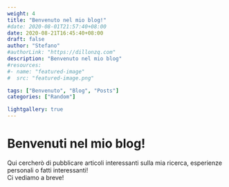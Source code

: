 ```yaml
---
weight: 4
title: "Benvenuto nel mio blog!"
#date: 2020-08-01T21:57:40+08:00
date: 2020-08-21T16:45:40+08:00
draft: false
author: "Stefano"
#authorLink: "https://dillonzq.com"
description: "Benvenuto nel mio blog"
#resources:
#- name: "featured-image"
#  src: "featured-image.png"

tags: ["Benvenuto", "Blog", "Posts"]
categories: ["Random"]

lightgallery: true
---
```


# Benvenuti nel mio blog!  

Qui cercherò di pubblicare articoli interessanti sulla mia ricerca, esperienze personali o fatti interessanti!  
Ci vediamo a breve!
